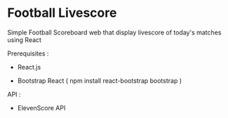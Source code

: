 # Football Livescore
Simple Football Scoreboard web that display livescore of today's matches using React 

Prerequisites :

- React.js

- Bootstrap React ( npm install react-bootstrap bootstrap )

API : 

- ElevenScore API 





